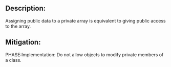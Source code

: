 ## Description:

Assigning public data to a private array is equivalent to giving public access to the array.



## Mitigation:


PHASE:Implementation:
Do not allow objects to modify private members of a class.

